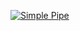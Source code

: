 [![Simple Pipe](https://github.com/thrivetd/greetings-add/actions/workflows/pipeline.yml/badge.svg)](https://github.com/thrivetd/greetings-add/actions/workflows/pipeline.yml)
